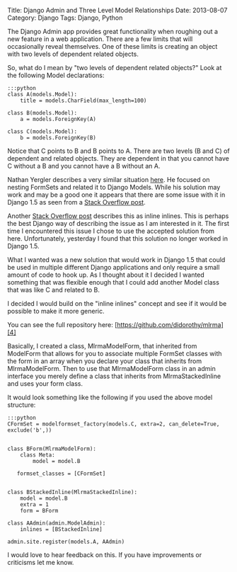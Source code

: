 Title: Django Admin and Three Level Model Relationships
Date: 2013-08-07
Category: Django
Tags: Django, Python

The Django Admin app provides great functionality when roughing out a new feature in a web application.
There are a few limits that will occasionally reveal themselves.
One of these limits is creating an object with two levels of dependent related objects.

So, what do I mean by "two levels of dependent related objects?"
Look at the following Model declarations:

    :::python
    class A(models.Model):  
        title = models.CharField(max_length=100)  

    class B(models.Model):
        a = models.ForeignKey(A)  

    class C(models.Model):
        b = models.ForeignKey(B)  

Notice that C points to B and B points to A.
There are two levels (B and C) of dependent and related objects.
They are dependent in that you cannot have C without a B and you cannot have a B without an A.

Nathan Yergler describes a very similar situation [here][1].
He focused on nesting FormSets and related it to Django Models.
While his solution may work and may be a good one it appears that there are some issue with it in Django 1.5 as seen from a [Stack Overflow post][2].

Another [Stack Overflow post][3] describes this as inline inlines.
This is perhaps the best Django way of describing the issue as I am interested in it.
The first time I encountered this issue I chose to use the accepted solution from here.
Unfortunately, yesterday I found that this solution no longer worked in Django 1.5.

What I wanted was a new solution that would work in Django 1.5 that could be
used in multiple different Django applications and only require a small amount
of code to hook up.
As I thought about it I decided I wanted something that was flexible enough that I could add another Model class that was like C and related to B.

I decided I would build on the "inline inlines" concept and see if it would be possible to make it more generic.

You can see the full repository here: [https://github.com/didorothy/mlrma][4]

Basically, I created a class, MlrmaModelForm, that inherited from ModelForm that allows for you to associate multiple FormSet classes with the form in an array when you declare your class that inherits from MlrmaModelForm. Then to use that MlrmaModelForm class in an admin interface you merely define a class that inherits from MlrmaStackedInline and uses your form class.

It would look something like the following if you used the above model structure:

    :::python
    CFormSet = modelformset_factory(models.C, extra=2, can_delete=True, exclude('b',))  


    class BForm(MlrmaModelForm):  
        class Meta:  
            model = model.B  

       formset_classes = [CFormSet]  


    class BStackedInline(MlrmaStackedInline):  
        model = model.B  
        extra = 1  
        form = BForm  

    class AAdmin(admin.ModelAdmin):  
        inlines = [BStackedInline]  

    admin.site.register(models.A, AAdmin)  

I would love to hear feedback on this.
If you have improvements or criticisms let me know.

[1]: http://yergler.net/blog/2009/09/27/nested-formsets-with-django/
[2]: http://stackoverflow.com/questions/17800509/django-nested-formsets-snag
[3]: http://stackoverflow.com/questions/702637/django-admin-inline-inlines-or-three-model-editing-at-once
[4]: https://github.com/didorothy/mlrma
